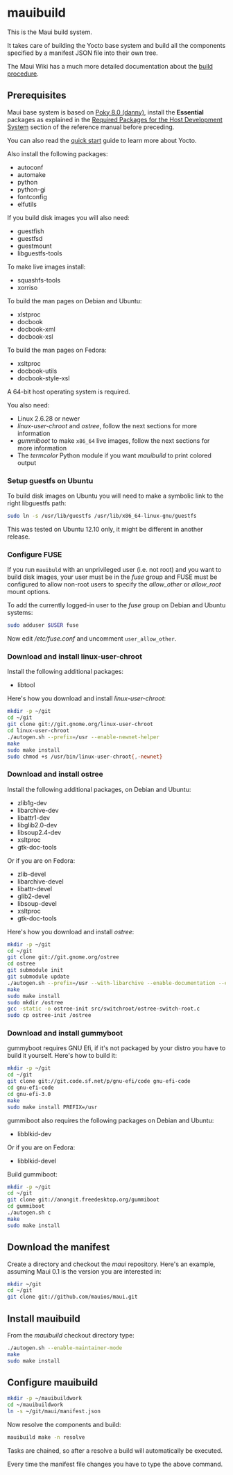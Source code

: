 mauibuild
=========

This is the Maui build system.

It takes care of building the Yocto base system and build all the
components specified by a manifest JSON file into their own tree.

The Maui Wiki has a much more detailed documentation about the [build procedure](http://wiki.maui-project.org/System/Build).

## Prerequisites

Maui base system is based on [Poky 8.0 (danny)](https://www.yoctoproject.org/download/yocto-project-13-poky-80),
install the **Essential** packages as explained in the [Required Packages for the Host Development System](http://www.yoctoproject.org/docs/1.3/poky-ref-manual/poky-ref-manual.html#required-packages-for-the-host-development-system) section of the reference manual before preceding.

You can also read the [quick start](https://www.yoctoproject.org/docs/current/yocto-project-qs/yocto-project-qs.html) guide to learn more about Yocto.

Also install the following packages:

 * autoconf
 * automake
 * python
 * python-gi
 * fontconfig
 * elfutils

If you build disk images you will also need:

 * guestfish
 * guestfsd
 * guestmount
 * libguestfs-tools

To make live images install:

 * squashfs-tools
 * xorriso

To build the man pages on Debian and Ubuntu:

 * xlstproc
 * docbook
 * docbook-xml
 * docbook-xsl

To build the man pages on Fedora:

 * xsltproc
 * docbook-utils
 * docbook-style-xsl

A 64-bit host operating system is required.

You also need:

 * Linux 2.6.28 or newer
 * *linux-user-chroot* and *ostree*, follow the next sections for more information
 * *gummiboot* to make `x86_64` live images, follow the next sections for more information
 * The *termcolor* Python module if you want *mauibuild* to print colored output

### Setup guestfs on Ubuntu

To build disk images on Ubuntu you will need to make a symbolic link to the right libguestfs path:

```sh
sudo ln -s /usr/lib/guestfs /usr/lib/x86_64-linux-gnu/guestfs
```

This was tested on Ubuntu 12.10 only, it might be different in another release.

### Configure FUSE

If you run `mauibuld` with an unprivileged user (i.e. not root) and you want to build disk images,
your user must be in the *fuse* group and FUSE must be configured to allow non-root users to
specify the *allow_other* or *allow_root* mount options.

To add the currently logged-in user to the *fuse* group on Debian and Ubuntu systems:

```sh
sudo adduser $USER fuse
```

Now edit */etc/fuse.conf* and uncomment `user_allow_other`.

### Download and install linux-user-chroot

Install the following additional packages:

 * libtool

Here's how you download and install *linux-user-chroot*:

```sh
mkdir -p ~/git
cd ~/git
git clone git://git.gnome.org/linux-user-chroot
cd linux-user-chroot
./autogen.sh --prefix=/usr --enable-newnet-helper
make
sudo make install
sudo chmod +s /usr/bin/linux-user-chroot{,-newnet}
```

### Download and install ostree

Install the following additional packages, on Debian and Ubuntu:

 * zlib1g-dev
 * libarchive-dev
 * libattr1-dev
 * libglib2.0-dev
 * libsoup2.4-dev
 * xsltproc
 * gtk-doc-tools

Or if you are on Fedora:

 * zlib-devel
 * libarchive-devel
 * libattr-devel
 * glib2-devel
 * libsoup-devel
 * xsltproc
 * gtk-doc-tools

Here's how you download and install *ostree*:

```sh
mkdir -p ~/git
cd ~/git
git clone git://git.gnome.org/ostree
cd ostree
git submodule init
git submodule update
./autogen.sh --prefix=/usr --with-libarchive --enable-documentation --enable-kernel-updates --enable-grub2-hook
make
sudo make install
sudo mkdir /ostree
gcc -static -o ostree-init src/switchroot/ostree-switch-root.c
sudo cp ostree-init /ostree
```

### Download and install gummyboot

gummyboot requires GNU Efi, if it's not packaged by your distro you have to build it yourself.
Here's how to build it:

```sh
mkdir -p ~/git
cd ~/git
git clone git://git.code.sf.net/p/gnu-efi/code gnu-efi-code
cd gnu-efi-code
cd gnu-efi-3.0
make
sudo make install PREFIX=/usr
```

gummiboot also requires the following packages on Debian and Ubuntu:

 * libblkid-dev

Or if you are on Fedora:

 * libblkid-devel

Build gummiboot:

```sh
mkdir -p ~/git
cd ~/git
git clone git://anongit.freedesktop.org/gummiboot
cd gummiboot
./autogen.sh c
make
sudo make install
```

## Download the manifest

Create a directory and checkout the *maui* repository.
Here's an example, assuming Maui 0.1 is the version you are interested in:

```sh
mkdir ~/git
cd ~/git
git clone git://github.com/mauios/maui.git
```

## Install mauibuild

From the *mauibuild* checkout directory type:

```sh
./autogen.sh --enable-maintainer-mode
make
sudo make install
```

## Configure mauibuild

```sh
mkdir -p ~/mauibuildwork
cd ~/mauibuildwork
ln -s ~/git/maui/manifest.json
```

Now resolve the components and build:

```sh
mauibuild make -n resolve
```

Tasks are chained, so after a resolve a build will automatically be executed.

Every time the manifest file changes you have to type the above command.
